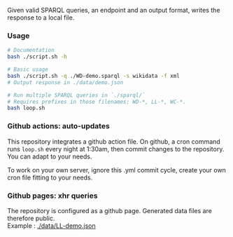 Given valid SPARQL queries, an endpoint and an output format, writes the response to a local file.

### Usage
```bash
# Documentation
bash ./script.sh -h

# Basic usage
bash ./script.sh -q ./WD-demo.sparql -s wikidata -f xml
# Output response in ./data/demo.json

# Run multiple SPARQL queries in `./sparql/`
# Requires prefixes in those filenames: WD-*, LL-*, WC-*.
bash loop.sh
```

### Github actions: auto-updates
This repository integrates a github action file.
On github, a cron command runs `loop.sh` every night at 1:30am, then commit changes to the repository.
You can adapt to your needs.

To work on your own server, ignore this .yml commit cycle, create your own cron file fitting to your needs. 

### Github pages: xhr queries
The repository is configured as a github page. Generated data files are therefore public.
<br>Example : [./data/LL-demo.json](https://hugolpz.github.io/Sparql2Data/data/LL-demo.json)
